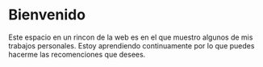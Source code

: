 # Bienvenido
Este espacio en un rincon de la web es en el que muestro algunos de mis trabajos personales.
Estoy aprendiendo continuamente por lo que puedes hacerme las recomenciones que desees.

